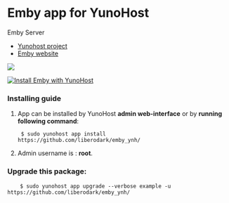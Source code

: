 # Emby app for YunoHost
Emby Server

- [Yunohost project](https://yunohost.org)
- [Emby website](https://emby.media/)

![](https://cdn.smarthomebeginner.com/images/2016/03/Emby-Server-Release-featured.jpg)


[![Install Emby with YunoHost](https://install-app.yunohost.org/install-with-yunohost.png)](https://install-app.yunohost.org/?app=emby)

### Installing guide

 1. App can be installed by YunoHost **admin web-interface** or by **running following command**:

         $ sudo yunohost app install https://github.com/liberodark/emby_ynh/
 1. Admin username is : **root**.

 
### Upgrade this package:

        $ sudo yunohost app upgrade --verbose example -u https://github.com/liberodark/emby_ynh/


